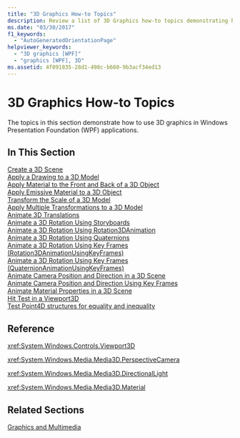 ```yaml
---
title: "3D Graphics How-to Topics"
description: Review a list of 3D Graphics how-to topics demonstrating how to use 3D graphics in Windows Presentation Foundation (WPF) applications.
ms.date: "03/30/2017"
f1_keywords: 
  - "AutoGeneratedOrientationPage"
helpviewer_keywords: 
  - "3D graphics [WPF]"
  - "graphics [WPF], 3D"
ms.assetid: 4f091835-28d1-498c-b660-9b3acf34ed13
---
```

# 3D Graphics How-to Topics
The topics in this section demonstrate how to use 3D graphics in Windows Presentation Foundation (WPF) applications.  
  
## In This Section  
 [Create a 3D Scene](how-to-create-a-3-d-scene.md)  
 [Apply a Drawing to a 3D Model](how-to-apply-a-drawing-to-a-3-d-model.md)  
 [Apply Material to the Front and Back of a 3D Object](how-to-apply-material-to-the-front-and-back-of-a-3-d-object.md)  
 [Apply Emissive Material to a 3D Object](how-to-apply-emissive-material-to-a-3-d-object.md)  
 [Transform the Scale of a 3D Model](how-to-transform-the-scale-of-a-3-d-model.md)  
 [Apply Multiple Transformations to a 3D Model](how-to-apply-multiple-transformations-to-a-3-d-model.md)  
 [Animate 3D Translations](how-to-animate-3-d-translations.md)  
 [Animate a 3D Rotation Using Storyboards](how-to-animate-a-3-d-rotation-using-storyboards.md)  
 [Animate a 3D Rotation Using Rotation3DAnimation](how-to-animate-a-3-d-rotation-using-rotation3danimation.md)  
 [Animate a 3D Rotation Using Quaternions](how-to-animate-a-3-d-rotation-using-quaternions.md)  
 [Animate a 3D Rotation Using Key Frames (Rotation3DAnimationUsingKeyFrames)](how-to-animate-a-3-d-rotation-using-key-frames.md)  
 [Animate a 3D Rotation Using Key Frames (QuaternionAnimationUsingKeyFrames)](animate-a-3-d-rotation-quaternionanimationusingkeyframes.md)  
 [Animate Camera Position and Direction in a 3D Scene](how-to-animate-camera-position-and-direction-in-a-3d-scene.md)  
 [Animate Camera Position and Direction Using Key Frames](how-to-animate-camera-position-and-direction-using-key-frames.md)  
 [Animate Material Properties in a 3D Scene](how-to-animate-material-properties-in-a-3-d-scene.md)  
 [Hit Test in a Viewport3D](how-to-hit-test-in-a-viewport3d.md)  
 [Test Point4D structures for equality and inequality](how-to-test-point4d-structures-for-equality-and-inequality.md)  
  
## Reference  
 <xref:System.Windows.Controls.Viewport3D>  
  
 <xref:System.Windows.Media.Media3D.PerspectiveCamera>  
  
 <xref:System.Windows.Media.Media3D.DirectionalLight>  
  
 <xref:System.Windows.Media.Media3D.Material>  
  
## Related Sections  
 [Graphics and Multimedia](index.md)

